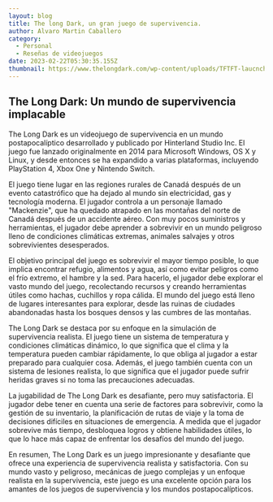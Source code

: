 ```yaml
---
layout: blog
title: The long Dark, un gran juego de supervivencia.
author: Alvaro Martin Caballero
category:
  - Personal
  - Reseñas de videojuegos
date: 2023-02-22T05:30:35.155Z
thumbnail: https://www.thelongdark.com/wp-content/uploads/TFTFT-laucnch-website-blog-featured-image.png
---
```

## **The Long Dark: Un mundo de supervivencia implacable**

The Long Dark es un videojuego de supervivencia en un mundo postapocalíptico desarrollado y publicado por Hinterland Studio Inc. El juego fue lanzado originalmente en 2014 para Microsoft Windows, OS X y Linux, y desde entonces se ha expandido a varias plataformas, incluyendo PlayStation 4, Xbox One y Nintendo Switch.

El juego tiene lugar en las regiones rurales de Canadá después de un evento catastrófico que ha dejado al mundo sin electricidad, gas y tecnología moderna. El jugador controla a un personaje llamado "Mackenzie", que ha quedado atrapado en las montañas del norte de Canadá después de un accidente aéreo. Con muy pocos suministros y herramientas, el jugador debe aprender a sobrevivir en un mundo peligroso lleno de condiciones climáticas extremas, animales salvajes y otros sobrevivientes desesperados.

El objetivo principal del juego es sobrevivir el mayor tiempo posible, lo que implica encontrar refugio, alimentos y agua, así como evitar peligros como el frío extremo, el hambre y la sed. Para hacerlo, el jugador debe explorar el vasto mundo del juego, recolectando recursos y creando herramientas útiles como hachas, cuchillos y ropa cálida. El mundo del juego está lleno de lugares interesantes para explorar, desde las ruinas de ciudades abandonadas hasta los bosques densos y las cumbres de las montañas.

The Long Dark se destaca por su enfoque en la simulación de supervivencia realista. El juego tiene un sistema de temperatura y condiciones climáticas dinámico, lo que significa que el clima y la temperatura pueden cambiar rápidamente, lo que obliga al jugador a estar preparado para cualquier cosa. Además, el juego también cuenta con un sistema de lesiones realista, lo que significa que el jugador puede sufrir heridas graves si no toma las precauciones adecuadas.

La jugabilidad de The Long Dark es desafiante, pero muy satisfactoria. El jugador debe tener en cuenta una serie de factores para sobrevivir, como la gestión de su inventario, la planificación de rutas de viaje y la toma de decisiones difíciles en situaciones de emergencia. A medida que el jugador sobrevive más tiempo, desbloquea logros y obtiene habilidades útiles, lo que lo hace más capaz de enfrentar los desafíos del mundo del juego.

En resumen, The Long Dark es un juego impresionante y desafiante que ofrece una experiencia de supervivencia realista y satisfactoria. Con su mundo vasto y peligroso, mecánicas de juego complejas y un enfoque realista en la supervivencia, este juego es una excelente opción para los amantes de los juegos de supervivencia y los mundos postapocalípticos.
